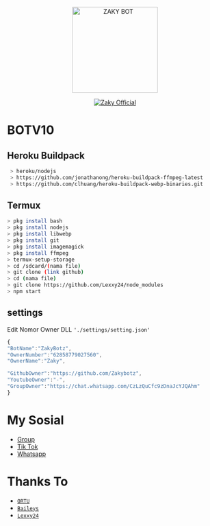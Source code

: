 <p align="center">
<img src="https://l.top4top.io/p_22225gd9e0.jpg" alt="ZAKY BOT" width="200"/>

<p align="center">
    <a href="https://Lexxy24.github.io">
        <img
            src="https://readme-typing-svg.herokuapp.com?size=15&width=280&lines=Created+By+Zaky+Ganz+♨️"
            alt="Zaky Official"
        />
    </a>
</p>

# BOTV10
## Heroku Buildpack


```bash
 > heroku/nodejs
 > https://github.com/jonathanong/heroku-buildpack-ffmpeg-latest
 > https://github.com/clhuang/heroku-buildpack-webp-binaries.git
```

## Termux
```bash
> pkg install bash
> pkg install nodejs
> pkg install libwebp
> pkg install git
> pkg install imagemagick
> pkg install ffmpeg
> termux-setup-storage
> cd /sdcard/(nama file)
> git clone (link github)
> cd (nama file)
> git clone https://github.com/Lexxy24/node_modules
> npm start
```

## settings
Edit Nomor Owner DLL `'./settings/setting.json'`

```ts
{
"BotName":"ZakyBotz",
"OwnerNumber":"62858779027560",
"OwnerName":"Zaky",

"GithubOwner":"https://github.com/Zakybotz",
"YoutubeOwner":"-",
"GroupOwner":"https://chat.whatsapp.com/CzLzQuCfc9zDnaJcYJQAhm"
}
```

# My Sosial
- [Group ](https://chat.whatsapp.com/CzLzQuCfc9zDnaJcYJQAhm)
- [Tik Tok ](-)
- [Whatsapp ](https://wa.me/62858779027560)

# Thanks To
* [`ORTU`](-)
* [`Baileys`](https://github.com/adiwajshing/Baileys)
* [`Lexxy24`](https://github.com/Lexxy24)
